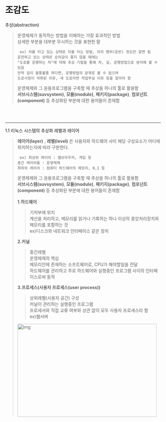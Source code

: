 # 조감도

추상(abstraction)
> 운영체제가 동작하는 방법을 이해하는 가장 효과적인 방법   
> 상세한 부분을 대부분 무시하는 것을 표현한 말
> <pre><code> ex) 차를 타고 있는 상태로 차를 타는 방법, 차의 행위(운반) 정도만 알면 됨   
> 운전하고 있는 상태로 승차감이 좋지 않을 때에는    
> "도로를 운행하는 차"에 대해 추상 기법을 통해 차, 길, 운행방법으로 분리해 볼 수 있음   
> 만약 길이 울퉁불퉁 하다면, 운행방법의 문제로 볼 수 없으며    
> 도로사정이 악화된 이유, 새 도로라면 작업부실 이유 등을 알아야 함
></pre></code>
>   
> 운영체제와 그 응용프로그램을 구축할 때 추상을 하나의 툴로 활용함   
> **서브시스템(suvsystem)**, **모듈(module)**, **패키지(package)**, **컴포넌트(component)** 등 추상화된 부분에 대한 용어들이 존재함
<br>
<br>
<hr/>   

1.1 리눅스 시스템의 추상화 레벨과 레이어 <br>
> **레이어(layer)** , **레벨(level)** 은 사용자와 하드웨어 사이 해당 구성요소가 어디에 위치하는지에 따라 구분한다. <br>  
> <pre><code> ex) 최상위 레이어 : 웹브라우저, 게임 등   
> 중간 레이어들 : 운영체제   
> 최하위 레이어 : 컴퓨터 하드웨어의 메모리, 0,1 등 
></pre></code>
>   
> 운영체제와 그 응용프로그램을 구축할 때 추상을 하나의 툴로 활용함   
> **서브시스템(suvsystem)**, **모듈(module)**, **패키지(package)**, **컴포넌트(component)** 등 추상화된 부분에 대한 용어들이 존재함
> <br>
> <br>
> **1.하드웨어**
> >기저부에 위치<br>
> >계산을 처리하고, 메모리를 읽거나 기록하는 하나 이상의 중앙처리장치와 메모리를 포함하는 것<br>
> >ex)디스크와 네트워크 인터페이스 같은 장치<br>
>    
> **2.커널** <br>
> > 중간레벨<br>
> > 운영체제의 핵심<br>
> > 메모리안에 존재하는 소프트웨어로, CPU가 해야할일을 전달<br>
> > 하드웨어를 관리하고 주로 하드웨어와 실행중인 프로그램 사이의 인터페이스로써 동작<br>
>    
> **3.프로세스(사용자 프로세스(user process))** <br>
> > 상위레벨(사용자 공간) 구성<br>
> > 커널이 관리하는 실행중인 프로그램<br>
> > 프로세서와 직접 교류 여부와 상관 없이 모두 사용자 프로세스라 함<br>
> > ex)웹서버<br>
>   
> <img src="https://user-images.githubusercontent.com/74286330/174033762-57e89dfb-d0cf-4345-bd4f-374c1679b712.png" width="450px" height="300px" title="px(픽셀) 크기 설정" alt="img"></img><br/>


